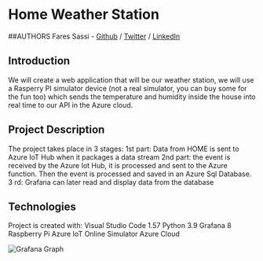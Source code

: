 # Home Weather Station

##AUTHORS
Fares Sassi - [Github](https://https://github.com/Fares84) / [Twitter](https://twitter.com/faressassi) / [LinkedIn](https://www.linkedin.com/in/faress-s-8b55a61b1/)

## Introduction
We will create a web application that will be our weather station,
we will use a Rasperry PI simulator device (not a real simulator,
you can buy some for the fun too) which sends the temperature
and humidity inside the house into real time to our API in the
Azure cloud.

## Project Description
The project takes place in 3 stages:
1st part: Data from HOME is sent to Azure IoT Hub when it packages a data stream
2nd part: the event is received by the Azure Iot Hub, it is processed and sent
to the Azure function. Then the event is processed and saved in an Azure Sql
Database.
3 rd: Grafana can later read and display data from the database

## Technologies
Project is created with:
Visual Studio Code 1.57
Python 3.9
Grafana 8
Raspberry Pi Azure IoT Online Simulator
Azure Cloud

![Grafana Graph](C:\grafana_panel.jpg)